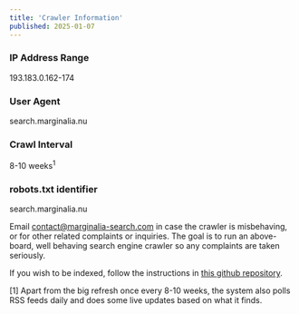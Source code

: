 ```yaml
---
title: 'Crawler Information'
published: 2025-01-07
---
```


<div class="grid grid-cols-2 grid-cols-2 sm:gap-2 mx-0 sm:mx-2 sm:border rounded sm:p-2 sm:dark:border-gray-400">
    <div>
        <h3 class="text-sm font-medium text-gray-500 dark:text-gray-300">IP Address Range</h3>
        <p class="text-lg font-mono">193.183.0.162-174</p>
    </div>
    <div>
        <h3 class="text-sm font-medium text-gray-500 dark:text-gray-300">User Agent</h3>
        <p class="text-lg font-mono">search.marginalia.nu</p>
    </div>
    <div>
        <h3 class="text-sm font-medium text-gray-500 dark:text-gray-300">Crawl Interval</h3>
        <p class="text-lg font-mono">8-10 weeks<sup>1</sup></p>
    </div>
    <div>
        <h3 class="text-sm font-medium text-gray-500 dark:text-gray-300">robots.txt identifier</h3>
        <p class="text-lg font-mono">search.marginalia.nu</p>
    </div>
</div>

Email <a href="mailto:contact@marginalia-search.com">contact@marginalia-search.com</a> in case the crawler is misbehaving, or for other related complaints or inquiries.  The goal is to run an above-board, well behaving search engine crawler so any complaints are taken seriously.

If you wish to be indexed, follow the instructions in [this github repository](https://github.com/MarginaliaSearch/submit-site-to-marginalia-search).

[1] Apart from the big refresh once every 8-10 weeks, the system also polls RSS feeds daily and does some live updates based on what it finds.


